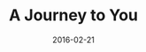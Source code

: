---
layout: default
modal-id: 1
date: 2016-02-21
title: A Journey to You
img: awesome-inc-thumb-2.gif
alt: image-alt
project-date: January 2015
download: <a href="http://globalgamejam.org/2015/games/journey-you" target="_blank">GGJ Submission</a>
source: <a href="http://globalgamejam.org/2015/games/journey-you" target="_blank">GGJ Submission</a>
description: 
inspiration: 
---